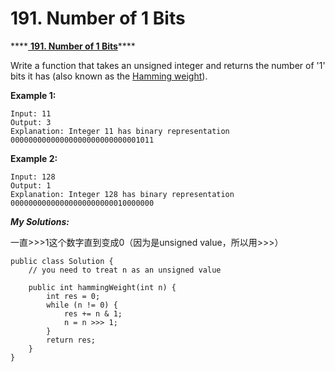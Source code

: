 # 191. Number of 1 Bits

\*\*\*\*[ **191. Number of 1 Bits**](https://leetcode.com/problems/number-of-1-bits/description/)\*\*\*\*

Write a function that takes an unsigned integer and returns the number of '1' bits it has \(also known as the [Hamming weight](http://en.wikipedia.org/wiki/Hamming_weight)\).

**Example 1:**

```text
Input: 11
Output: 3
Explanation: Integer 11 has binary representation 00000000000000000000000000001011 
```

**Example 2:**

```text
Input: 128
Output: 1
Explanation: Integer 128 has binary representation 00000000000000000000000010000000
```

_**My Solutions:**_

一直&gt;&gt;&gt;1这个数字直到变成0（因为是unsigned value，所以用&gt;&gt;&gt;）

```text
public class Solution {
    // you need to treat n as an unsigned value
    
    public int hammingWeight(int n) {
        int res = 0; 
        while (n != 0) {
            res += n & 1;
            n = n >>> 1;
        }
        return res;
    }
}
```

